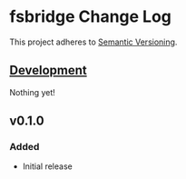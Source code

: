 # fsbridge Change Log
This project adheres to [Semantic Versioning](http://semver.org/).

## [Development]
Nothing yet!

## v0.1.0
### Added
- Initial release

[Development]: https://github.com/TomFrost/Squiss/compare/v0.1.0...HEAD

